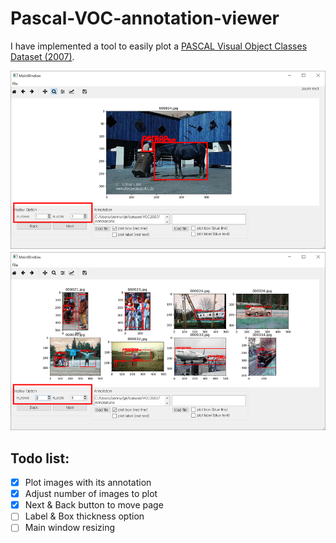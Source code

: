 # Pascal-VOC-annotation-viewer

I have implemented a tool to easily plot a [PASCAL Visual Object Classes Dataset (2007)](http://host.robots.ox.ac.uk/pascal/VOC/voc2007/).

<img src="intro.png">

## Todo list:
- [x] Plot images with its annotation
- [x] Adjust number of images to plot
- [x] Next & Back button to move page
- [ ] Label & Box thickness option
- [ ] Main window resizing

